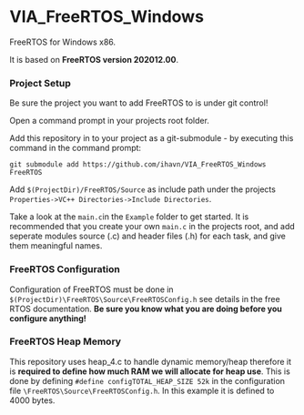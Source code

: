 # VIA_FreeRTOS_Windows
FreeRTOS for Windows x86.

It is based on **FreeRTOS version 202012.00**.

### Project Setup
Be sure the project you want to add FreeRTOS to is under git control!

Open a command prompt in your projects root folder.

Add this repository in to your project as a git-submodule - by executing this command in the command prompt:

`git submodule add https://github.com/ihavn/VIA_FreeRTOS_Windows FreeRTOS`

Add `$(ProjectDir)/FreeRTOS/Source` as include path under the projects `Properties->VC++ Directories->Include Directories`.

Take a look at the `main.c`in the `Example` folder to get started. It is recommended that you create your own `main.c` in the projects root, and add seperate modules source (.c) and header files (.h) for each task, and give them meaningful names.

### FreeRTOS Configuration
Configuration of FreeRTOS must be done in `$(ProjectDir)\FreeRTOS\Source\FreeRTOSConfig.h` see details in the free RTOS documentation. **Be sure you know what you are doing before you configure anything!**


### FreeRTOS Heap Memory
This repository uses heap_4.c to handle dynamic memory/heap therefore it is **required to define how much RAM we will allocate for heap use**. This is done by defining
`#define configTOTAL_HEAP_SIZE 52k` in the configuration file `\FreeRTOS\Source\FreeRTOSConfig.h`. In this example it is defined to 4000 bytes.
